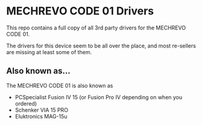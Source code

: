# MECHREVO CODE 01 Drivers

This repo contains a full copy of all 3rd party drivers for the MECHREVO CODE 01.

The drivers for this device seem to be all over the place, and most re-sellers are missing at least some of them.

## Also known as...

The MECHREVO CODE 01 is also known as

- PCSpecialist Fusion IV 15 (or Fusion Pro IV depending on when you ordered)
- Schenker VIA 15 PRO
- Eluktronics MAG-15u

